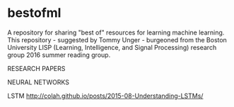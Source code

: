 # bestofml
A repository for sharing "best of" resources for learning machine learning. This repository - suggested by Tommy Unger - burgeoned from the Boston University LISP (Learning, Intelligence, and Signal Processing) research group 2016 summer reading group.

RESEARCH PAPERS

NEURAL NETWORKS

LSTM
http://colah.github.io/posts/2015-08-Understanding-LSTMs/
